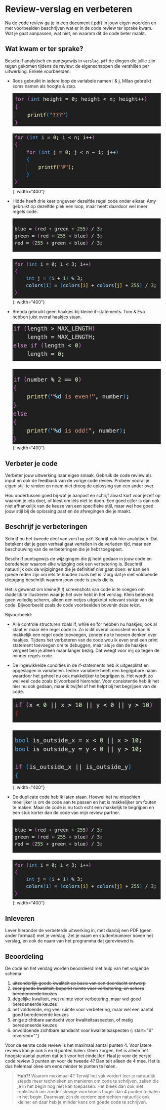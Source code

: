 # Review-verslag en verbeteren

Na de code review ga je in een document (.pdf) in jouw eigen woorden en met voorbeelden beschrijven wat er in de code review ter sprake kwam. Wat je gaat aanpassen, wat niet, en waarom dit de code beter maakt.

## Wat kwam er ter sprake?

Beschrijf analytisch en puntsgewijs in `verslag.pdf` de dingen die jullie zijn tegen gekomen tijdens de review: de eigenschappen die vershillen per uitwerking. Enkele voorbeelden:

* Roos gebruikt in iedere loop de variabele namen i & j, Milan gebruikt soms namen als hoogte & stap.

    ![i & hoogte voorbeeld](example1.png){: width="400"}

* Hidde heeft drie keer ongeveer dezelfde regel code onder elkaar. Amy gebruikt op dezelfde plek een loop, maar heeft daardoor wel meer regels code.

    ![drie keer code voorbeeld](example2.png){: width="400"}

* Brenda gebruikt geen haakjes bij kleine if-statements. Tom & Eva hebben juist overal haakjes staan.

    ![if haakjes voorbeeld](example3.png){: width="400"}

## Verbeter je code

Verbeter jouw uitwerking naar eigen smaak. Gebruik de code review als input en ook de feedback van de vorige code review. Probeer vooral je eigen stijl te vinden en neem niet droog de oplossing van een ander over.

Hou ondertussen goed bij wat je aanpast en schrijf alvast kort voor jezelf op waarom je iets doet, of kiest om iets niet te doen. Een goed cijfer is dan ook niet afhankelijk van de keuze van een specifieke stijl, maar wel hoe goed jouw stijl bij de oplossing past en de afwegingen die je maakt.

## Beschrijf je verbeteringen

Schrijf nu het tweede deel van `verslag.pdf`. Schrijf ook hier analytisch. Dat betekent dat je geen verhaal gaat vertellen in de verleden tijd, maar een beschouwing van de verbeteringen die je hebt toegepast.

Beschrijf puntsgewijs de wijzigingen die jij hebt gedaan in jouw code en beredeneer waarom elke wijziging ook een verbetering is. Beschrijf natuurlijk ook de wijzigingen die je definitief *niet* gaat doen: er kan een goede reden zijn om iets te houden zoals het is. Zorg dat je met voldoende diepgang beschrijft waarom jouw code is zoals die is.

Het is gewenst om kleine(!!!!) screenshots van code in te voegen om duidelijk te illustreren waar je het over hebt in het verslag. Klein betekent: geen volledig scherm, alleen een netjes uitgeknipt relevant stukje van de code. Bijvoorbeeld zoals de code voorbeelden bovenin deze tekst.

Bijvoorbeeld:

* Alle controle structuren zoals if, while en for hebben nu haakjes, ook al staat er maar één regel code in. Zo is dit overal consistent en kan ik makkelijk een regel code toevoegen, zonder na te hoeven denken over haakjes. Tijdens het verbeteren van de code wou ik even snel een print statement toevoegen om te debuggen, maar als je dan de haakjes vergeet ben je alleen maar langer bezig. Dat weegt voor mij op tegen de minder regels code.

* De ingewikkelde condities in de if-statements heb ik uitgesplitst en opgeslagen in variabelen. Iedere variabele heeft een begrijpbare naam waardoor het geheel nu ook makkelijker te begrijpen is. Het wordt zo wel veel code zoals bijvoorbeeld hieronder. Voor consistentie heb ik het hier nu ook gedaan, maar ik twijfel of het helpt bij het begrijpen van de code.

    ![ingewikkelde conditie voorbeeld](example4.png){: width="400"}

* De duplicate code heb ik laten staan. Hoewel het nu misschien moeilijker is om de code aan te passen en het is makkelijker om fouten te maken. Maar de code is nu toch echt een makkelijk te begrijpen en een stuk korter dan de code van mijn review partner.

    ![drie keer code voorbeeld](example2.png){: width="400"}

## Inleveren

Lever hieronder de verbeterde uitwerking in, met daarbij een PDF (geen ander formaat) met je verslag. Zet je naam en studentnummer boven het verslag, en ook de naam van het programma dat gereviewed is.

## Beoordeling

De code en het verslag worden beoordeeld met hulp van het volgende schema:

1. ~~uitzonderlijk goede kwaliteit op basis van een doordacht ontwerp~~
2. ~~zeer goede kwaliteit, beperkt ruimte voor verbetering, en scherp beredeneerde keuzes~~
3. degelijke kwaliteit, met ruimte voor verbetering, maar wel goed beredeneerde keuzes
4. net voldoende, erg veel ruimte voor verbetering, maar wel een aantal goed beredeneerde keuzes
5. enige zichtbare aandacht voor kwaliteitsaspecten, of matig beredeneerde keuzes
6. onvoldoende zichtbare aandacht voor kwaliteitsaspecten
{: start="6" reversed=""}

Voor de eerste code review is het maximaal aantal punten 4. Voor latere reviews kan je ook 5 en 6 punten halen. Geen zorgen, het is alleen het hoogste aantal punten dat telt voor het eindcijfer! Haal je voor de eerste code review 3 punten en voor de tweede 4? Dan telt alleen de 4 mee. Het is dus helemaal okee om eens minder te punten te halen.

> **Huh?!** Waarom maximaal 4? Terwijl het vak vordert leer je natuurlijk steeds meer technieken en manieren om code te schrijven, zaken die je in het begin nog niet kan toepassen. Het bleek dan ook niet realistisch om zonder stevige voorkennis hoger dan 4 punten te halen in het begin. Daarnaast zijn de eerdere opdrachten natuurlijk ook kleiner en daar heb je minder kans om goede code te schrijven.